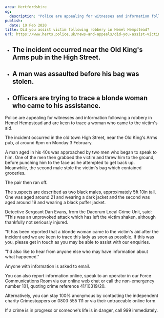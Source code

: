 ```yaml
area: Hertfordshire
og:
  description: "Police are appealing for witnesses and information following a robbery in Hemel Hempstead and are keen to trace a woman who came to the victim\u2019s aid."
publish:
  date: 10 Feb 2020
title: Did you assist victim following robbery in Hemel Hempstead?
url: https://www.herts.police.uk/news-and-appeals/did-you-assist-victim-following-robbery-in-hemel-hempstead-1391d
```

* ## The incident occurred near the Old King's Arms pub in the High Street.

 * ## A man was assaulted before his bag was stolen.

 * ## Officers are trying to trace a blonde woman who came to his assistance.

Police are appealing for witnesses and information following a robbery in Hemel Hempstead and are keen to trace a woman who came to the victim's aid.

The incident occurred in the old town High Street, near the Old King's Arms pub, at around 6pm on Monday 3 February.

A man aged in his 40s was approached by two men who began to speak to him. One of the men then grabbed the victim and threw him to the ground, before punching him to the face as he attempted to get back up. Meanwhile, the second male stole the victim's bag which contained groceries.

The pair then ran off.

The suspects are described as two black males, approximately 5ft 10in tall. One was aged around 21 and wearing a dark jacket and the second was aged around 19 and wearing a black puffer jacket.

Detective Sergeant Dan Evans, from the Dacorum Local Crime Unit, said: "This was an unprovoked attack which has left the victim shaken, although thankfully not seriously injured.

"It has been reported that a blonde woman came to the victim's aid after the incident and we are keen to trace this lady as soon as possible. If this was you, please get in touch as you may be able to assist with our enquiries.

"I'd also like to hear from anyone else who may have information about what happened."

Anyone with information is asked to email.

You can also report information online, speak to an operator in our Force Communications Room via our online web chat or call the non-emergency number 101, quoting crime reference 41/10319/20.

Alternatively, you can stay 100% anonymous by contacting the independent charity Crimestoppers on 0800 555 111 or via their untraceable online form.

If a crime is in progress or someone's life is in danger, call 999 immediately.
